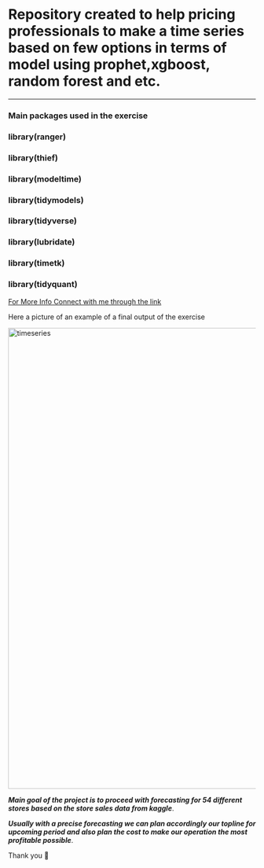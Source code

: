 # Repository created to help pricing professionals to make a time series based on few options in terms of model using prophet,xgboost, random forest and etc.

***

### Main packages used in the exercise

### library(ranger)

### library(thief) 

### library(modeltime) 

### library(tidymodels)

### library(tidyverse) 

### library(lubridate)

### library(timetk)

### library(tidyquant)

[For More Info Connect with me through the link](https://www.linkedin.com/in/thales-prado-024558139/)

Here a picture of an example of a final output of the exercise

<img width="938" alt="timeseries" src="https://user-images.githubusercontent.com/83819650/203084529-34eb7a3e-4c2d-4243-baf1-81cb45b4d6a2.png">


***Main goal of the project is to proceed with forecasting for 54 different stores based on the store sales data from kaggle***.

***Usually with a precise forecasting we can plan accordingly our topline for upcoming period and also plan the cost to make our operation the most profitable possible***.

Thank you 🙏
